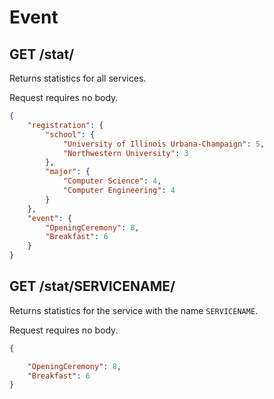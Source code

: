 Event
=====

GET /stat/
----------

Returns statistics for all services.

Request requires no body.

```json title="Example response"
{
	"registration": {
		"school": {
			"University of Illinois Urbana-Champaign": 5,
			"Northwestern University": 3
		},
		"major": {
			"Computer Science": 4,
			"Computer Engineering": 4
		}
	},
	"event": {
		"OpeningCeremony": 8,
		"Breakfast": 6
	}
}
```

GET /stat/SERVICENAME/
----------------------

Returns statistics for the service with the name `SERVICENAME`.

Request requires no body.

```json title="Example response"
{

	"OpeningCeremony": 8,
	"Breakfast": 6
}
```

